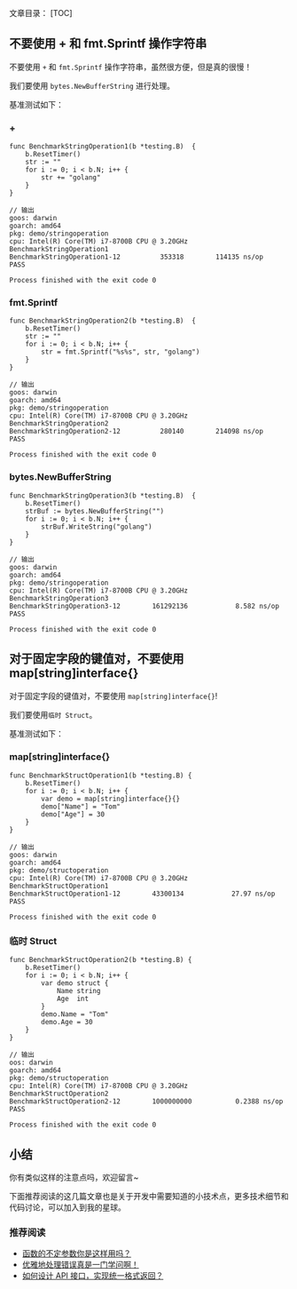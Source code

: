 文章目录：
[TOC]

## 不要使用 + 和 fmt.Sprintf 操作字符串

不要使用 `+` 和 `fmt.Sprintf` 操作字符串，虽然很方便，但是真的很慢！

我们要使用 `bytes.NewBufferString` 进行处理。

基准测试如下：

### +

```
func BenchmarkStringOperation1(b *testing.B)  {
	b.ResetTimer()
	str := ""
	for i := 0; i < b.N; i++ {
		str += "golang"
	}
}

// 输出
goos: darwin
goarch: amd64
pkg: demo/stringoperation
cpu: Intel(R) Core(TM) i7-8700B CPU @ 3.20GHz
BenchmarkStringOperation1
BenchmarkStringOperation1-12    	  353318	    114135 ns/op
PASS

Process finished with the exit code 0
```

### fmt.Sprintf

```
func BenchmarkStringOperation2(b *testing.B)  {
	b.ResetTimer()
	str := ""
	for i := 0; i < b.N; i++ {
		str = fmt.Sprintf("%s%s", str, "golang")
	}
}

// 输出
goos: darwin
goarch: amd64
pkg: demo/stringoperation
cpu: Intel(R) Core(TM) i7-8700B CPU @ 3.20GHz
BenchmarkStringOperation2
BenchmarkStringOperation2-12    	  280140	    214098 ns/op
PASS

Process finished with the exit code 0
```

### bytes.NewBufferString

```
func BenchmarkStringOperation3(b *testing.B)  {
	b.ResetTimer()
	strBuf := bytes.NewBufferString("")
	for i := 0; i < b.N; i++ {
		strBuf.WriteString("golang")
	}
}

// 输出
goos: darwin
goarch: amd64
pkg: demo/stringoperation
cpu: Intel(R) Core(TM) i7-8700B CPU @ 3.20GHz
BenchmarkStringOperation3
BenchmarkStringOperation3-12    	161292136	         8.582 ns/op
PASS

Process finished with the exit code 0
```
## 对于固定字段的键值对，不要使用 map[string]interface{}

对于固定字段的键值对，不要使用 `map[string]interface{}`!

我们要使用`临时 Struct`。

基准测试如下：

### map[string]interface{}

```
func BenchmarkStructOperation1(b *testing.B) {
	b.ResetTimer()
	for i := 0; i < b.N; i++ {
		var demo = map[string]interface{}{}
		demo["Name"] = "Tom"
		demo["Age"] = 30
	}
}

// 输出
goos: darwin
goarch: amd64
pkg: demo/structoperation
cpu: Intel(R) Core(TM) i7-8700B CPU @ 3.20GHz
BenchmarkStructOperation1
BenchmarkStructOperation1-12    	43300134	        27.97 ns/op
PASS

Process finished with the exit code 0
```

### 临时 Struct

```
func BenchmarkStructOperation2(b *testing.B) {
	b.ResetTimer()
	for i := 0; i < b.N; i++ {
		var demo struct {
			Name string
			Age  int
		}
		demo.Name = "Tom"
		demo.Age = 30
	}
}

// 输出
oos: darwin
goarch: amd64
pkg: demo/structoperation
cpu: Intel(R) Core(TM) i7-8700B CPU @ 3.20GHz
BenchmarkStructOperation2
BenchmarkStructOperation2-12    	1000000000	         0.2388 ns/op
PASS

Process finished with the exit code 0
```

## 小结

你有类似这样的注意点吗，欢迎留言~ 

下面推荐阅读的这几篇文章也是关于开发中需要知道的小技术点，更多技术细节和代码讨论，可以加入到我的星球。

### 推荐阅读

- [函数的不定参数你是这样用吗？](https://mp.weixin.qq.com/s/jvSbZ0_g_EFqaR2TmjjO8w)
- [优雅地处理错误真是一门学问啊！](https://mp.weixin.qq.com/s/W_LsZtnjGIKQ-LB6EkRgBA)
- [如何设计 API 接口，实现统一格式返回？](https://mp.weixin.qq.com/s/6c6uapjIzJC9wmjUFyZuZA)

